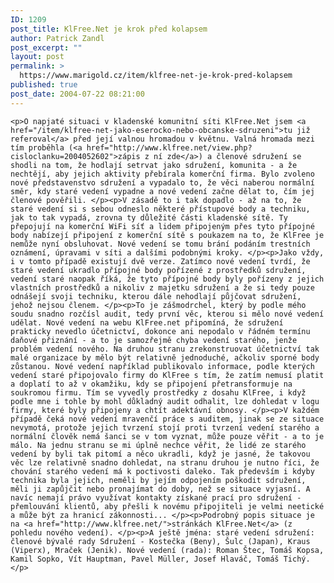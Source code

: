 ```yaml
---
ID: 1209
post_title: KlFree.Net je krok před kolapsem
author: Patrick Zandl
post_excerpt: ""
layout: post
permalink: >
  https://www.marigold.cz/item/klfree-net-je-krok-pred-kolapsem
published: true
post_date: 2004-07-22 08:21:00
---
```

	<p>O napjaté situaci v kladenské komunitní síti KlFree.Net jsem <a href="/item/klfree-net-jako-eserocko-nebo-obcanske-sdruzeni">tu již referoval</a> před její valnou hromadou v květnu. Valná hromada mezi tím proběhla (<a href="http://www.klfree.net/view.php?cisloclanku=2004052602">zápis z ní zde</a>) a členové sdružení se shodli na tom, že hodlají setrvat jako sdružení, komunita - a že nechtějí, aby jejich aktivity přebírala komerční firma. Bylo zvoleno nové představenstvo sdružení a vypadalo to, že věci naberou normální směr, kdy staré vedení vypadne a nové vedení začne dělat to, čím jej členové pověřili. </p><p>V zásadě to i tak dopadlo - až na to, že staré vedení si s sebou odneslo některé přístupové body a techniku, jak to tak vypadá, zrovna ty důležité části kladenské sítě. Ty přepojují na komerční WiFi síť a lidem připojeným přes tyto přípojné body nabízejí připojení z komerční sítě s poukazem na to, že KlFree je nemůže nyní obsluhovat. Nové vedení se tomu brání podáním trestních oznámení, úpravami v síti a dalšími podobnými kroky. </p><p>Jako vždy, i v tomto případě existují dvě verze. Zatímco nové vedení tvrdí, že staré vedení ukradlo přípojné body pořízené z prostředků sdružení, vedení staré naopak říká, že tyto přípojné body byly pořízeny z jejich vlastních prostředků a nikoliv z majetku sdružení a že si tedy pouze odnášejí svoji techniku, kterou dále nehodlají půjčovat sdružení, jehož nejsou členem. </p><p>To je zášmodrchel, který by podle mého soudu snadno rozčísl audit, tedy první věc, kterou si mělo nové vedení udělat. Nové vedení na webu KlFree.net připomíná, že sdružení prakticky nevedlo účetnictví, dokonce ani nepodalo v řádném termínu daňové přiznání - a to je samozřejmě chyba vedení starého, jenže problém vedení nového. Na druhou stranu zrekonstruovat účetnictví tak malé organizace by mělo být relativně jednoduché, ačkoliv sporné body zůstanou. Nové vedení například publikovalo informace, podle kterých vedení staré připojovalo firmy do KlFree s tím, že zatím nemusí platit a doplatí to až v okamžiku, kdy se připojení přetransformuje na soukromou firmu. Tím se vyvedly prostředky z dosahu KlFree, i když podle mne i tohle by mohl důkladný audit odhalit, lze dohledat v logu firmy, které byly připojeny a chtít adektávní obnosy. </p><p>V každém případě čeká nové vedení mravenčí práce s auditem, jinak se ze situace nevymotá, protože jejich tvrzení stojí proti tvrzení vedení starého a normální člověk nemá šanci se v tom vyznat, může pouze věřit - a to je málo. Na jednu stranu se mi úplně nechce věřit, že lidé ze starého vedení by byli tak pitomí a něco ukradli, když je jasné, že takovou věc lze relativně snadno dohledat, na stranu druhou je nutno říci, že chování starého vedení má k poctivosti daleko. Tak především i kdyby technika byla jejich, neměli by jejím odpojením poškodit sdružení, měli ji zapůjčit nebo pronajímat do doby, než se situace vyjasní. A navíc nemají právo využívat kontakty získané prací pro sdružení - přemlouvání klientů, aby přešli k novému připojiteli je velmi neetické a může být za hranicí zákonnosti... </p><p>Podrobný popis situace je na <a href="http://www.klfree.net/">stránkách KlFree.Net</a> (z pohledu nového vedení). </p><p>A ještě jména: staré vedení sdružení: členové bývalé rady Sdružení - Kostečka (Beny), Šulc (Japan), Kraus (Viperx), Mraček (Jenik). Nové vedení (rada): Roman Štec, Tomáš Kopsa, Kamil Sopko, Vít Hauptman, Pavel Müller, Josef Hlaváč, Tomáš Tichý.</p>